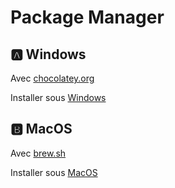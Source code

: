 # Package Manager


## :a: Windows


Avec [chocolatey.org](http://chocolatey.org/)

Installer sous [Windows](Windows.md)


## :b: MacOS

Avec [brew.sh](http://brew.sh/)

Installer sous [MacOS](MacOS.md)
